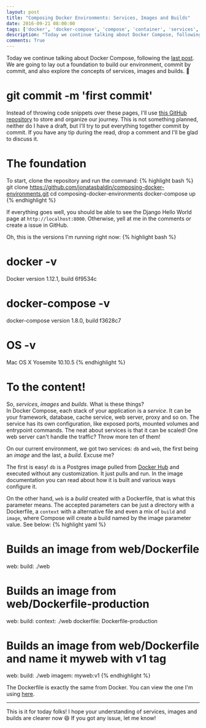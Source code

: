```yaml
---
layout: post
title: "Composing Docker Environments: Services, Images and Builds"
date: 2016-09-21 08:00:00
tags: ['docker', 'docker-compose', 'compose', 'container', 'services', 'images', 'builds']
description: "Today we continue talking about Docker Compose, following by the last post. We are going to lay out a foundation to build our environment, commit by commit, and also explore the concepts of services, images and builds. :whale:"
comments: True
---
```


Today we continue talking about Docker Compose, following the [last post](http://deployeveryday.com/2016/09/20/composing-docker-environments.html). We are going to lay out a foundation to build our environment, commit by commit, and also explore the concepts of services, images and builds. :whale:

# git commit -m 'first commit'
Instead of throwing code snippets over these pages, I'll use [this GitHub repository](https://github.com/jonatasbaldin/composing-docker-environments) to store and organize our journey. This is not something planned, neither do I have a draft, but I'll try to put everything together commit by commit. If you have any tip during the read, drop a comment and I'll be glad to discuss it.

# The foundation
To start, clone the repository and run the command:
{% highlight bash %}
git clone https://github.com/jonatasbaldin/composing-docker-environments.git
cd composing-docker-environments
docker-compose up
{% endhighlight %}

If everything goes well, you should be able to see the Django Hello World page at `http://localhost:8000`. Otherwise, yell at me in the comments or create a issue in GitHub.

Oh, this is the versions I'm running right now:
{% highlight bash %}
# docker -v
Docker version 1.12.1, build 6f9534c
# docker-compose -v
docker-compose version 1.8.0, build f3628c7
# OS -v
Mac OS X Yosemite 10.10.5
{% endhighlight %}

# To the content!
So, *services*, *images* and *builds*. What is these things?  
In Docker Compose, each stack of your application is a *service*. It can be your framework, database, cache service, web server, proxy and so on. The service has its own configuration, like exposed ports, mounted volumes and entrypoint commands. The neat about services is that it can be scaled! One web server can't handle the traffic? Throw more ten of them!

On our current environment, we got two services: `db` and `web`, the first being an *image* and the last, a *build*. Excuse me?

The first is easy! `db` is a Postgres image pulled from [Docker Hub](https://hub.docker.com/_/postgres/) and executed without any customization. It just pulls and run. In the image documentation you can read about how it is built and various ways configure it.

On the other hand, `web` is a *build* created with a Dockerfile, that is what this parameter means. The accepted parameters can be just a directory with a Dockerfile, a `context` with a alternative file and even a mix of `build` and `image`, where Compose will create a build named by the image parameter value. See below:
{% highlight yaml %}
# Builds an image from web/Dockerfile
web:
  build: ./web 

# Builds an image from web/Dockerfile-production
web:
  build:
    context: ./web
    dockerfile: Dockerfile-production

# Builds an image from web/Dockerfile and name it myweb with v1 tag
web:
  build: ./web
  imagem: myweb:v1
{% endhighlight %}

The Dockerfile is exactly the same from Docker. You can view the one I'm using [here](https://github.com/jonatasbaldin/composing-docker-environments/blob/master/web/Dockerfile).

---

This is it for today folks! I hope your understanding of services, images and builds are clearer now :smile: If you got any issue, let me know!
